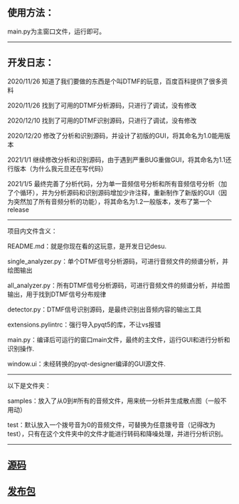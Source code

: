 ## 使用方法：

main.py为主窗口文件，运行即可。

------

## 开发日志：

2020/11/26 知道了我们要做的东西是个叫DTMF的玩意，百度百科提供了很多资料

2020/11/26 找到了可用的DTMF分析源码，只进行了调试，没有修改

2020/12/10 找到了可用的DTMF识别源码，只进行了调试，没有修改

2020/12/20 修改了分析和识别源码，并设计了初版的GUI，将其命名为1.0能用版本

2021/1/1     继续修改分析和识别源码，由于遇到严重BUG重做GUI，将其命名为1.1还行版本（为什么我元旦还在写代码）

2021/1/5     最终完善了分析代码，分为单一音频信号分析和所有音频信号分析（加了个循环），并为分析源码和识别源码增加少许注释，重新制作了新版的GUI（因为突然加了所有音频分析的功能），将其命名为1.2一般版本，发布了第一个release

----------------------------------------------

项目内文件含义：

README.md：就是你现在看的这玩意，是开发日记desu.

single_analyzer.py：单个DTMF信号分析源码，可进行音频文件的频谱分析，并绘图输出

all_analyzer.py：所有DTMF信号分析源码，可进行音频文件的频谱分析，并绘图输出，用于找到DTMF信号分布规律

detector.py：DTMF信号识别源码，是最终识别出音频内容的输出工具

extensions.pylintrc：强行导入pyqt5的库，不让vs报错

main.py：编译后可运行的窗口main文件，最终的主文件，运行GUI和进行分析和识别操作.

window.ui：未经转换的pyqt-designer编译的GUI源文件.

--------------------------------------------------------

以下是文件夹：

samples：放入了从0到#所有的音频文件，用来统一分析并生成散点图（一般不用动）

test：默认放入一个拨号音为0的音频文件，可替换为任意拨号音（记得改为test），只有在这个文件夹中的文件才能进行转码和降噪处理，并进行分析识别。

------

## [源码](https://github.com/suxas/suxas.github.io/tree/main/python/exp_4)

## [发布包](https://github.com/suxas/suxas.github.io/releases)